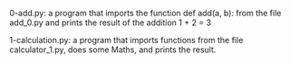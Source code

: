 0-add.py: a program that imports the function def add(a, b): from the file add_0.py and prints the result of the addition 1 + 2 = 3

1-calculation.py: a program that imports functions from the file calculator_1.py, does some Maths, and prints the result.
